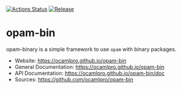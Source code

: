 
[![Actions Status](https://github.com/ocamlpro/opam-bin/workflows/Main%20Workflow/badge.svg)](https://github.com/ocamlpro/opam-bin/actions)
[![Release](https://img.shields.io/github/release/ocamlpro/opam-bin.svg)](https://github.com/ocamlpro/opam-bin/releases)

# opam-bin

opam-binary is a simple framework to use `opam` with binary packages.


* Website: https://ocamlpro.github.io/opam-bin
* General Documentation: https://ocamlpro.github.io/opam-bin
* API Documentation: https://ocamlpro.github.io/opam-bin/doc
* Sources: https://github.com/ocamlpro/opam-bin
